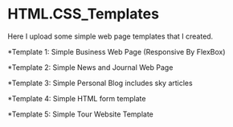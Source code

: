 # HTML.CSS_Templates

Here I upload some simple web page templates that I created.

*Template 1: Simple Business Web Page (Responsive By FlexBox)

*Template 2: Simple News and Journal Web Page

*Template 3: Simple Personal Blog includes sky articles

*Template 4: Simple HTML form template

*Template 5: Simple Tour Website Template
